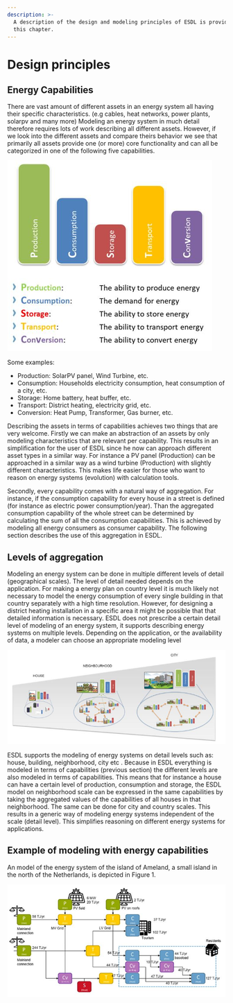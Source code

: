 ```yaml
---
description: >-
  A description of the design and modeling principles of ESDL is provided in
  this chapter.
---
```


# Design principles

## Energy Capabilities

There are vast amount of different assets in an energy system all having their specific characteristics. \(e.g cables, heat networks, power plants, solarpv and many more\) Modeling an energy system in much detail therefore requires lots of work describing all different assets. However, if we look into the different assets and compare theirs behavior we see that primarily all assets provide one \(or more\) core functionality and can all be categorized in one of the following five capabilities. 

![](https://github.com/EnergyTransition/ESDL-gitbook/blob/master/Images/Capabilities.JPG?raw=true)

Some examples: 

* Production: 	SolarPV panel, Wind Turbine, etc.
* Consumption: 	Households electricity consumption, heat consumption of a city, etc.
* Storage: 	Home battery, heat buffer, etc.
* Transport:	District heating, electricity grid, etc.
* Conversion:	Heat Pump, Transformer, Gas burner, etc.

Describing the assets in terms of capabilities achieves two things that are very welcome. Firstly we can make an abstraction of an assets by only modeling characteristics that are relevant per capability. This results in an simplification for the user of ESDL since he now can approach different asset types in a similar way. For instance a PV panel \(Production\) can be approached in a similar way as a wind turbine \(Production\) with slightly different characteristics. This makes life easier for those who want to reason on energy systems \(evolution\) with calculation tools. 

Secondly, every capability comes with a natural way of aggregation. For instance, if the consumption capability for every house in a street is defined \(for instance as electric power consumption/year\). Than the aggregated consumption capability of the whole street can be determined by calculating the sum of all the consumption capabilities. This is achieved by modeling all energy consumers as consumer capability. The following section describes the use of this aggregation in ESDL.

## Levels of aggregation

Modeling an energy system can be done in multiple different levels of detail \(geographical scales\). The level of detail needed depends on the application. For making a energy plan on country level it is much likely not necessary to model the energy consumption of every single building in that country separately with a high time resolution. However, for designing a district heating installation in a specific area it might be possible that that detailed information is necessary. ESDL does not prescribe a certain detail level of modeling of an energy system, it supports describing energy systems on multiple levels. Depending on the application, or the availability of data, a modeler can choose an appropriate modeling level

![](https://github.com/EnergyTransition/ESDL-gitbook/blob/master/Images/Aggregation%20Levels.JPG?raw=true)



ESDL supports the modeling of energy systems on detail levels such as: house, building, neighborhood, city etc . Because in ESDL everything is modeled in terms of capabilities \(previous section\) the different levels are also modeled in terms of capabilities. This means that for instance a house can have a certain level of production, consumption and storage, the ESDL model on neighborhood scale can be expressed in the same capabilities by taking the aggregated values of the capabilities of all houses in that neighborhood. The same can be done for city and country scales. This results in a generic way of modeling energy systems independent of the scale \(detail level\). This simplifies reasoning on different energy systems for applications. 

## Example of modeling with energy capabilities

An model of the energy system of the island of Ameland, a small island in the north of the Netherlands, is depicted in Figure 1. 

![](https://github.com/EnergyTransition/ESDL-gitbook/blob/master/Images/Ameland.JPG?raw=true)



